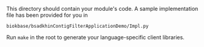 This directory should contain your module's code.
A sample implementation file has been provided for you in

```biokbase/bsadkhinContigFilterApplicationDemo/Impl.py```

Run `make` in the root to generate your language-specific client libraries.
